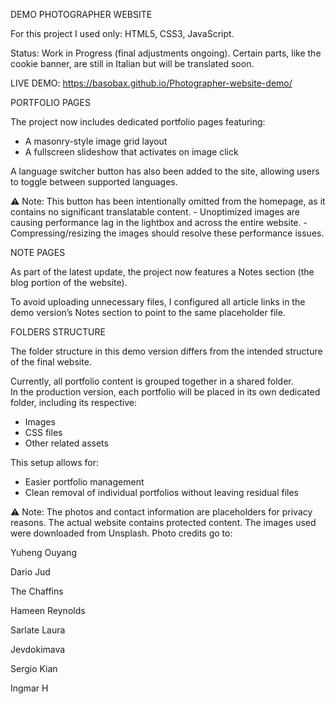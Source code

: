 DEMO PHOTOGRAPHER WEBSITE

For this project I used only: HTML5, CSS3, JavaScript.

Status: Work in Progress (final adjustments ongoing). 
Certain parts, like the cookie banner, are still in Italian but will be translated soon.

LIVE DEMO: https://basobax.github.io/Photographer-website-demo/

PORTFOLIO PAGES

The project now includes dedicated portfolio pages featuring:
- A masonry-style image grid layout
- A fullscreen slideshow that activates on image click

A language switcher button has also been added to the site, allowing users to toggle between supported languages. 

⚠️ Note: This button has been intentionally omitted from the homepage, as it contains no significant translatable content.
      - Unoptimized images are causing performance lag in the lightbox and across the entire website.
          - Compressing/resizing the images should resolve these performance issues.

NOTE PAGES

As part of the latest update, the project now features a Notes section (the blog portion of the website).

To avoid uploading unnecessary files, I configured all article links in the demo version’s Notes section to point to the same placeholder file.

FOLDERS STRUCTURE

The folder structure in this demo version differs from the intended structure of the final website.

Currently, all portfolio content is grouped together in a shared folder.  
In the production version, each portfolio will be placed in its own dedicated folder, including its respective:
- Images
- CSS files
- Other related assets

This setup allows for:
- Easier portfolio management
- Clean removal of individual portfolios without leaving residual files


⚠️ Note: The photos and contact information are placeholders for privacy reasons. The actual website contains protected content.
The images used were downloaded from Unsplash. Photo credits go to:

Yuheng Ouyang

Dario Jud

The Chaffins

Hameen Reynolds

Sarlate Laura 

Jevdokimava

Sergio Kian 

Ingmar H

